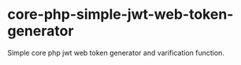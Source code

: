 # core-php-simple-jwt-web-token-generator

Simple core php jwt web token generator and varification function.
